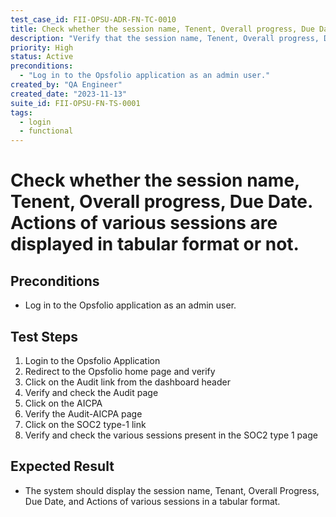```yaml
---
test_case_id: FII-OPSU-ADR-FN-TC-0010
title: Check whether the session name, Tenent, Overall progress, Due Date. Actions of various sessions are displayed in tabular format or not.
description: "Verify that the session name, Tenent, Overall progress, Due Date. Actions of various sessions are displayed in tabular format or not."
priority: High
status: Active
preconditions: 
  - "Log in to the Opsfolio application as an admin user."
created_by: "QA Engineer"
created_date: "2023-11-13"
suite_id: FII-OPSU-FN-TS-0001
tags:
  - login
  - functional
---
```


# Check whether the session name, Tenent, Overall progress, Due Date. Actions of various sessions are displayed in tabular format or not.

## Preconditions

- Log in to the Opsfolio application as an admin user.

## Test Steps

1. Login to the Opsfolio Application               
2. Redirect to the Opsfolio home page and verify
3. Click on the Audit link from the dashboard header                                                           
4. Verify and check the Audit page                         
5. Click on the AICPA                                        
6. Verify the Audit-AICPA page                         
7. Click on the SOC2 type-1 link                     
8. Verify and check the various sessions present in the SOC2 type 1 page

## Expected Result

- The system should display the session name, Tenant, Overall Progress, Due Date, and Actions of various sessions in a tabular format.

